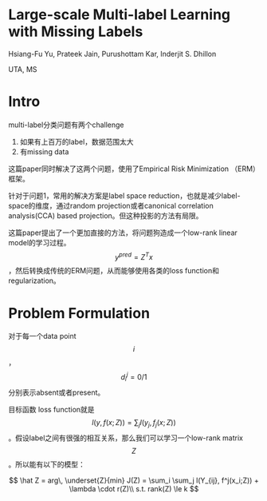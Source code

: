 # Large-scale Multi-label Learning with Missing Labels

Hsiang-Fu Yu, Prateek Jain, Purushottam Kar, Inderjit S. Dhillon

UTA, MS

# Intro

multi-label分类问题有两个challenge

1. 如果有上百万的label，数据范围太大
2. 有missing data

这篇paper同时解决了这两个问题，使用了Empirical Risk Minimization （ERM）框架。

针对于问题1，常用的解决方案是label space reduction，也就是减少label-space的维度，通过random projection或者canonical correlation analysis(CCA) based projection。但这种投影的方法有局限。

这篇paper提出了一个更加直接的方法，将问题狗造成一个low-rank linear model的学习过程。$$y^{pred} = Z^T x$$，然后转换成传统的ERM问题，从而能够使用各类的loss function和regularization。

# Problem Formulation

对于每一个data point $$i$$，$$d_i^j = 0/1$$分别表示absent或者present。

目标函数 loss function就是 $$ l(y, f(x;Z)) = \sum_j l( y_j, f_j(x;Z))$$。假设label之间有很强的相互关系，那么我们可以学习一个low-rank matrix $$Z$$。所以能有以下的模型：

$$
\hat Z = arg\, \underset{Z}{min} J(Z) = \sum_i \sum_j l(Y_{ij}, f^j(x_i;Z)) + \lambda \cdot r(Z)\\
s.t. rank(Z) \le k
$$
